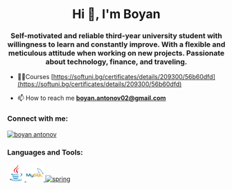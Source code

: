 <h1 align="center">Hi 👋, I'm Boyan</h1>
<h3 align="center">Self-motivated and reliable third-year university student with willingness to learn and constantly improve. With a flexible and meticulous attitude when working on new projects. Passionate about technology, finance, and traveling.</h3>

- 👨‍💻Courses [https://softuni.bg/certificates/details/209300/56b60dfd](https://softuni.bg/certificates/details/209300/56b60dfd)

- 📫 How to reach me **boyan.antonov02@gmail.com**

<h3 align="left">Connect with me:</h3>
<p align="left">
<a href="https://linkedin.com/in/boyan antonov" target="blank"><img align="center" src="https://raw.githubusercontent.com/rahuldkjain/github-profile-readme-generator/master/src/images/icons/Social/linked-in-alt.svg" alt="boyan antonov" height="30" width="40" /></a>
</p>

<h3 align="left">Languages and Tools:</h3>
<p align="left"> <a href="https://www.java.com" target="_blank" rel="noreferrer"> <img src="https://raw.githubusercontent.com/devicons/devicon/master/icons/java/java-original.svg" alt="java" width="40" height="40"/> </a> <a href="https://www.mysql.com/" target="_blank" rel="noreferrer"> <img src="https://raw.githubusercontent.com/devicons/devicon/master/icons/mysql/mysql-original-wordmark.svg" alt="mysql" width="40" height="40"/> </a> <a href="https://spring.io/" target="_blank" rel="noreferrer"> <img src="https://www.vectorlogo.zone/logos/springio/springio-icon.svg" alt="spring" width="40" height="40"/> </a> </p>
